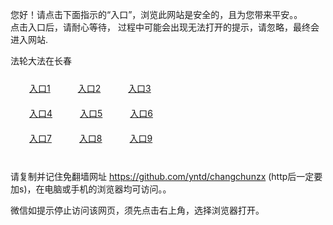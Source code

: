 您好！请点击下面指示的“入口”，浏览此网站是安全的，且为您带来平安。。 <br/>
点击入口后，请耐心等待， 过程中可能会出现无法打开的提示，请忽略，最终会进入网站. </br>

法轮大法在长春<br/>
<div style="padding:10px"><a style="margin:20px" target="_blank" href="https://d3ri7ceh35bkkw.cloudfront.net/2Qpsp?rjovm" id="ccLink1" rel="nofollow">入口1</a> <a target="_blank" style="margin:20px" href="https://d2glh0azbkthrs.cloudfront.net/2Qpsp?yqhnfjqe" id="ccLink2" rel="nofollow">入口2</a> <a style="margin:20px" target="_blank" href="https://d13v3lmo3rlqf9.cloudfront.net/2Qpsp?baqur" id="ccLink3" rel="nofollow">入口3</a></div>

<div style="padding:10px" ><a style="margin:20px" target="_blank" href="https://d3ri7ceh35bkkw.cloudfront.net/2Qpsp?rjovm" id="ccLink4" rel="nofollow">入口4</a> <a style="margin:20px" href="https://d2glh0azbkthrs.cloudfront.net/2Qpsp?yqhnfjqe" target="_blank" id="ccLink5" rel="nofollow">入口5</a> <a style="margin:20px" href="https://d13v3lmo3rlqf9.cloudfront.net/2Qpsp?baqur" target="_blank" id="ccLink6" rel="nofollow">入口6</a></div>

<div style="padding:10px"><a style="margin:20px" target="_blank" href="https://d3ri7ceh35bkkw.cloudfront.net/2Qpsp?rjovm" id="ccLink7" rel="nofollow">入口7</a> <a style="margin:20px" href="https://d2glh0azbkthrs.cloudfront.net/2Qpsp?yqhnfjqe" target="_blank" id="ccLink8" rel="nofollow">入口8</a> <a style="margin:20px" target="_blank" href="https://d13v3lmo3rlqf9.cloudfront.net/2Qpsp?baqur" id="ccLink9" rel="nofollow">入口9</a></div>

<br/>



请复制并记住免翻墙网址 https://github.com/yntd/changchunzx (http后一定要加s)，在电脑或手机的浏览器均可访问。。<br/>

微信如提示停止访问该网页，须先点击右上角，选择浏览器打开。
